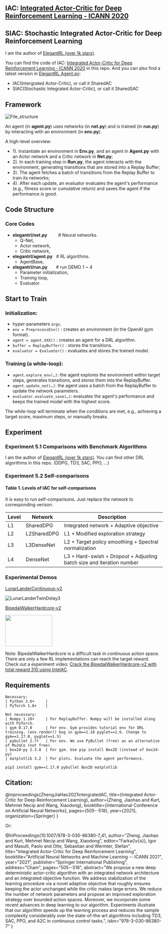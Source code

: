 ## IAC: [Integrated Actor-Critic for Deep Reinforcement Learning - ICANN 2020](https://www.springerprofessional.de/en/integrated-actor-critic-for-deep-reinforcement-learning/19652718)
## SIAC: Stochastic Integrated Actor-Critic for Deep Reinforcement Learning


I am the author of [ElegantRL (over 1k stars)](https://github.com/AI4Finance-Foundation/ElegantRL). 

You can find the code of IAC: [Integrated Actor-Critic for Deep Reinforcement Learning - ICANN 2020](https://www.springerprofessional.de/en/integrated-actor-critic-for-deep-reinforcement-learning/19652718) in this repo. And you can also find a latest version in [ElegantRL Agent.py](https://github.com/AI4Finance-Foundation/ElegantRL/blob/master/elegantrl/agent.py):
- IAC(Intergrated Actor-Critic), or call it SharedAC
- SIAC(Stochastic Integrated Actor-Critic), or call it SharedSAC



## Framework
![File_structure](https://github.com/Yonv1943/ElegantRL/blob/master/figs/File_structure.png)

   An agent (in **agent.py**) uses networks (in **net.py**) and is trained (in **run.py**) by interacting with an environment (in **env.py**).
   
A high-level overview:
+ 1). Instantiate an environment in **Env.py**, and an agent in **Agent.py** with an Actor network and a Critic network in **Net.py**; 
+ 2). In each training step in **Run.py**, the agent interacts with the environment, generating transitions that are stored into a Replay Buffer; 
+ 3). The agent fetches a batch of transitions from the Replay Buffer to train its networks; 
+ 4). After each update, an evaluator evaluates the agent's performance (e.g., fitness score or cumulative return) and saves the agent if the performance is good.

## Code Structure
### Core Codes
+ **elegantrl/net.py**    &nbsp;&nbsp;&nbsp;&nbsp;&nbsp;&nbsp;&nbsp; # Neural networks.
   + Q-Net,
   + Actor network,
   + Critic network, 
+ **elegantrl/agent.py**  &nbsp;&nbsp;# RL algorithms. 
   + AgentBase, 
+ **elegantrl/run.py**    &nbsp;&nbsp;&nbsp;&nbsp;&nbsp;&nbsp;# run DEMO 1 ~ 4
   + Parameter initialization,
   + Training loop,
   + Evaluator.



## Start to Train

### Initialization:
+ hyper-parameters `args`.
+ `env = PreprocessEnv()` : creates an environment (in the OpenAI gym format).
+ `agent = agent.XXX()` : creates an agent for a DRL algorithm.
+ `buffer = ReplayBuffer()` : stores the transitions.
+ `evaluator = Evaluator()` : evaluates and stores the trained model.

### Training (a while-loop):
+ `agent.explore_env(…)`: the agent explores the environment within target steps, generates transitions, and stores them into the ReplayBuffer.
+ `agent.update_net(…)`: the agent uses a batch from the ReplayBuffer to update the network parameters.
+ `evaluator.evaluate_save(…)`: evaluates the agent's performance and keeps the trained model with the highest score.

The while-loop will terminate when the conditions are met, e.g., achieving a target score, maximum steps, or manually breaks.

## Experiment

### Experiment 5.1 Comparisons with Benchmark Algorithms

I am the author of [ElegantRL (over 1k stars)](https://github.com/AI4Finance-Foundation/ElegantRL). 
You can find other DRL algorithms in this repo. (DDPG, TD3, SAC, PPO, ...)

### Experiment 5.2 Self-comparisons

#### Table 1. Levels of IAC for self-comparisons

It is easy to run self-comparisons. Just replace the network to corresponding verison.

| Level    |  Network| Description |
| -- | ----------- | ----------------------------------------------------------------------|
| L1 | SharedDPG   | Integrated network + Adaptive objective                               |
| L2 | L2SharedDPG | L1 + Modified exploration strategy                                    |
| L3 | L3DenseNet  | L2 + Target policy smoothing + Spectral normalization                 |
| L4 | DenseNet    | L3 + Hard-swish + Dropout + Adjusting batch size and iteration number |


### Experimental Demos 

[LunarLanderContinuous-v2](https://gym.openai.com/envs/LunarLanderContinuous-v2/)

![LunarLanderTwinDelay3](https://github.com/Yonv1943/ElegantRL/blob/master/figs/LunarLanderTwinDelay3.gif)

[BipedalWalkerHardcore-v2](https://gym.openai.com/envs/BipedalWalkerHardcore-v2/)

<img src="https://github.com/Yonv1943/ElegantRL/blob/master/figs/BipedalWalkerHardcore-v2-total-668kb.gif" width="150" height="100"/>

Note: BipedalWalkerHardcore is a difficult task in continuous action space. There are only a few RL implementations can reach the target reward. Check out a experiment video: [Crack the BipedalWalkerHardcore-v2 with total reward 310 using IntelAC](https://www.bilibili.com/video/BV1wi4y187tC).

## Requirements

    Necessary:
    | Python 3.6+     |           
    | PyTorch 1.6+    |    

    Not necessary:
    | Numpy 1.18+     | For ReplayBuffer. Numpy will be installed along with PyTorch.
    | gym 0.17.0      | For env. Gym provides tutorial env for DRL training. (env.render() bug in gym==1.18 pyglet==1.6. Change to gym==1.17.0, pyglet==1.5)
    | pybullet 2.7+   | For env. We use PyBullet (free) as an alternative of MuJoCo (not free).
    | box2d-py 2.3.8  | For gym. Use pip install Box2D (instead of box2d-py)
    | matplotlib 3.2  | For plots. Evaluate the agent performance.
    
    pip3 install gym==1.17.0 pybullet Box2D matplotlib


## Citation:

@inproceedings{ZhengJiaHao2021intergratedAC,
  title={Integrated Actor-Critic for Deep Reinforcement Learning},
  author={Zheng, Jiaohao and Kurt, Mehmet Necip and Wang, Xiaodong},
  booktitle={International Conference on Artificial Neural Networks},
  pages={505--518},
  year={2021},
  organization={Springer}
}

Or:

@InProceedings{10.1007/978-3-030-86380-7_41,
author="Zheng, Jiaohao
and Kurt, Mehmet Necip
and Wang, Xiaodong",
editor="Farka{\v{s}}, Igor
and Masulli, Paolo
and Otte, Sebastian
and Wermter, Stefan",
title="Integrated Actor-Critic for Deep Reinforcement Learning",
booktitle="Artificial Neural Networks and Machine Learning -- ICANN 2021",
year="2021",
publisher="Springer International Publishing",
address="Cham",
pages="505--518",
abstract="We propose a new deep deterministic actor-critic algorithm with an integrated network architecture and an integrated objective function. We address stabilization of the learning procedure via a novel adaptive objective that roughly ensures keeping the actor unchanged while the critic makes large errors. We reduce the number of network parameters and propose an improved exploration strategy over bounded action spaces. Moreover, we incorporate some recent advances in deep learning to our algorithm. Experiments illustrate that our algorithm speeds up the learning process and reduces the sample complexity considerably over the state-of-the-art algorithms including TD3, SAC, PPO, and A2C in continuous control tasks.",
isbn="978-3-030-86380-7"
}
